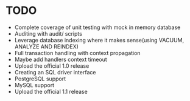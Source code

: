 # TODO
* Complete coverage of unit testing with mock in memory database
* Auditing with audit/ scripts
* Leverage database indexing where it makes sense(using VACUUM, ANALYZE AND REINDEX)
* Full transaction handling with context propagation
* Maybe add handlers context timeout
* Upload the official 1.0 release
* Creating an SQL driver interface
* PostgreSQL support
* MySQL support
* Upload the official 1.1 release
